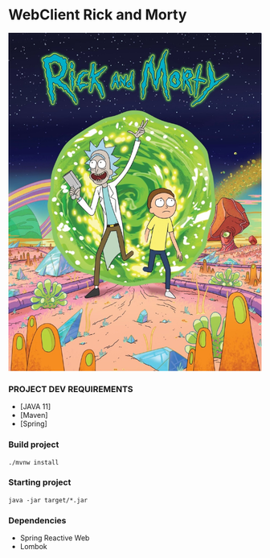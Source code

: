 # WebClient Rick and Morty

![](src/main/IMG/5164749.jpg)

### PROJECT DEV REQUIREMENTS

- [JAVA 11]
- [Maven]
- [Spring]

### Build project

```shell script
./mvnw install
```
### Starting project

```shell script
java -jar target/*.jar
```
### Dependencies
- Spring Reactive Web
- Lombok